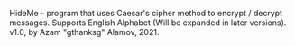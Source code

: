HideMe - program that uses Caesar's cipher method to encrypt / decrypt messages.
Supports English Alphabet (Will be expanded in later versions).
v1.0, by Azam "gthanksg" Alamov, 2021.
